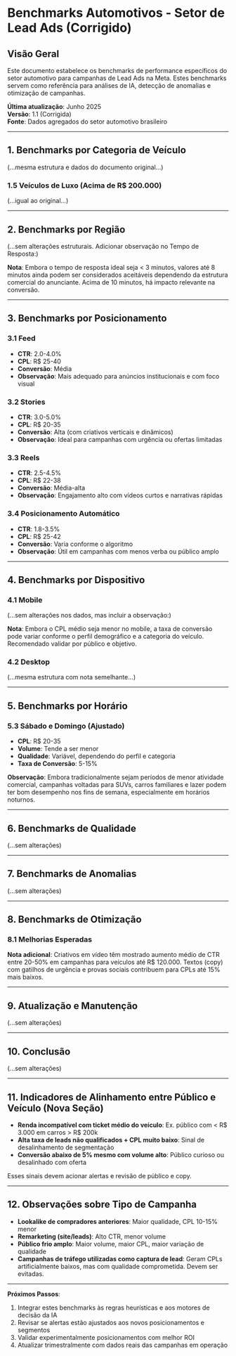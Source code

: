 # Benchmarks Automotivos - Setor de Lead Ads (Corrigido)

## Visão Geral

Este documento estabelece os benchmarks de performance específicos do setor automotivo para campanhas de Lead Ads na Meta. Estes benchmarks servem como referência para análises de IA, detecção de anomalias e otimização de campanhas.

**Última atualização**: Junho 2025  
**Versão**: 1.1 (Corrigida)  
**Fonte**: Dados agregados do setor automotivo brasileiro

---

## 1. Benchmarks por Categoria de Veículo

(...mesma estrutura e dados do documento original...)

### 1.5 Veículos de Luxo (Acima de R$ 200.000)

(...igual ao original...)

---

## 2. Benchmarks por Região

(...sem alterações estruturais. Adicionar observação no Tempo de Resposta:)

**Nota**: Embora o tempo de resposta ideal seja < 3 minutos, valores até 8 minutos ainda podem ser considerados aceitáveis dependendo da estrutura comercial do anunciante. Acima de 10 minutos, há impacto relevante na conversão.

---

## 3. Benchmarks por Posicionamento

### 3.1 Feed
- **CTR**: 2.0-4.0%
- **CPL**: R$ 25-40
- **Conversão**: Média
- **Observação**: Mais adequado para anúncios institucionais e com foco visual

### 3.2 Stories
- **CTR**: 3.0-5.0%
- **CPL**: R$ 20-35
- **Conversão**: Alta (com criativos verticais e dinâmicos)
- **Observação**: Ideal para campanhas com urgência ou ofertas limitadas

### 3.3 Reels
- **CTR**: 2.5-4.5%
- **CPL**: R$ 22-38
- **Conversão**: Média-alta
- **Observação**: Engajamento alto com vídeos curtos e narrativas rápidas

### 3.4 Posicionamento Automático
- **CTR**: 1.8-3.5%
- **CPL**: R$ 25-42
- **Conversão**: Varia conforme o algoritmo
- **Observação**: Útil em campanhas com menos verba ou público amplo

---

## 4. Benchmarks por Dispositivo

### 4.1 Mobile
(...sem alterações nos dados, mas incluir a observação:)

**Nota**: Embora o CPL médio seja menor no mobile, a taxa de conversão pode variar conforme o perfil demográfico e a categoria do veículo. Recomendado validar por público e objetivo.

### 4.2 Desktop
(...mesma estrutura com nota semelhante...)

---

## 5. Benchmarks por Horário

### 5.3 Sábado e Domingo (Ajustado)
- **CPL**: R$ 20-35
- **Volume**: Tende a ser menor
- **Qualidade**: Variável, dependendo do perfil e categoria
- **Taxa de Conversão**: 5-15%

**Observação**: Embora tradicionalmente sejam períodos de menor atividade comercial, campanhas voltadas para SUVs, carros familiares e lazer podem ter bom desempenho nos fins de semana, especialmente em horários noturnos.

---

## 6. Benchmarks de Qualidade
(...sem alterações)

---

## 7. Benchmarks de Anomalias
(...sem alterações)

---

## 8. Benchmarks de Otimização

### 8.1 Melhorias Esperadas

**Nota adicional**: Criativos em vídeo têm mostrado aumento médio de CTR entre 20-50% em campanhas para veículos até R$ 120.000. Textos (copy) com gatilhos de urgência e provas sociais contribuem para CPLs até 15% mais baixos.

---

## 9. Atualização e Manutenção
(...sem alterações)

---

## 10. Conclusão

(...sem alterações)

---

## 11. Indicadores de Alinhamento entre Público e Veículo (Nova Seção)

- **Renda incompatível com ticket médio do veículo**: Ex. público com < R$ 3.000 em carros > R$ 200k
- **Alta taxa de leads não qualificados + CPL muito baixo**: Sinal de desalinhamento de segmentação
- **Conversão abaixo de 5% mesmo com volume alto**: Público curioso ou desalinhado com oferta

Esses sinais devem acionar alertas e revisão de público e copy.

---

## 12. Observações sobre Tipo de Campanha

- **Lookalike de compradores anteriores**: Maior qualidade, CPL 10-15% menor
- **Remarketing (site/leads)**: Alto CTR, menor volume
- **Público frio amplo**: Maior volume, maior CPL, maior variação de qualidade
- **Campanhas de tráfego utilizadas como captura de lead**: Geram CPLs artificialmente baixos, mas com qualidade comprometida. Devem ser evitadas.

---

**Próximos Passos**:
1. Integrar estes benchmarks às regras heurísticas e aos motores de decisão da IA
2. Revisar se alertas estão ajustados aos novos posicionamentos e segmentos
3. Validar experimentalmente posicionamentos com melhor ROI
4. Atualizar trimestralmente com dados reais das campanhas em operação

